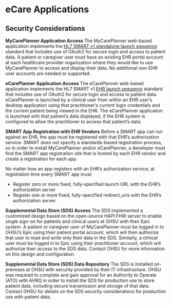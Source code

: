 # eCare Applications

## Security Considerations

**MyCarePlanner Application Access**
The MyCarePlanner web-based application implements the [HL7 SMART v1 standalone launch sequence](https://hl7.org/fhir/smart-app-launch/1.0.0/#standalone-launch-sequence) standard that includes use of OAuth2 for secure login and access to patient data. A patient or caregiver user must have an existing EHR portal account at each healthcare provider organization where they would like to use MyCarePlanner to access and display their data. No additional non-EHR user accounts are needed or supported.

**eCarePlanner Application Access**
The eCarePlanner web-based application implements the HL7 SMART v1 [EHR launch sequence](https://hl7.org/fhir/smart-app-launch/1.0.0/#ehr-launch-sequence) standard that includes use of OAuth2 for secure login and access to patient data. eCarePlanner is launched by a clinical user from within an EHR user’s desktop application using that practitioner’s current login credentials and the current patient being viewed in the EHR. The eCarePlanner application is launched with that patient’s data displayed, if the EHR system is configured to allow the practitioner to access that patient’s data.

**SMART App Registration with EHR Vendors**
Before a SMART app can run against an EHR, the app must be registered with that EHR’s authorization service. SMART does not specify a standards-based registration process, so in order to install MyCarePlanner and/or eCarePlanner, a developer must find the SMART app registration site that is hosted by each EHR vendor and create a registration for each app.

No matter how an app registers with an EHR’s authorization service, at registration time every SMART app must:
- Register zero or more fixed, fully-specified launch URL with the EHR’s authorization server
- Register one or more fixed, fully-specified redirect_uris with the EHR’s authorization server.

**Supplemental Data Store (SDS) Access**
The SDS implemented a customized design based on the open-source HAPI FHIR server to enable single sign-on for patients and clinical users at OHSU with their Epic system. A patient or caregiver user of MyCarePlanner must be logged in to OHSU’s Epic using their patient portal account, which will then authorize that user to read and write only their data in the SDS. Similarly, a clinical user must be logged in to Epic using their practitioner account, which will authorize their access to the SDS data. Contact OHSU for more information on this design and configuration.

**Supplemental Data Store (SDS) Data Repository**
The SDS is installed on-premises at OHSU with security provided by their IT infrastructure. OHSU was required to complete and gain approval for an Authority to Operate (ATO) with AHRQ in order to install the SDS for production use to store patient data, including secure transmission and storage of that data. Contact OHSU for details on the SDS security considerations for production use with patient data.
